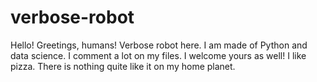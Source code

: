 # verbose-robot
Hello! Greetings, humans! Verbose robot here.
I am made of Python and data science. 
I comment a lot on my files.
I welcome yours as well!
I like pizza. There is nothing quite like it on my home planet.
